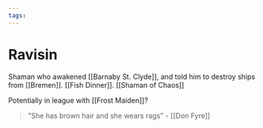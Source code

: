 ```yaml
---
tags: 
---
```

# Ravisin

Shaman who awakened [[Barnaby St. Clyde]], and told him to destroy ships from [[Bremen]]. [[Fish Dinner]].
[[Shaman of Chaos]]

Potentially in league with [[Frost Maiden]]?

>"She has brown hair and she wears rags" - [[Don Fyre]]

